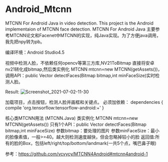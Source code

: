 # Android_Mtcnn
MTCNN For Android Java in video detection. This project is the Android implementaion of MTCNN face detection.
MTCNN For Android Java
主要参考MTCNN论文和Facenet中MTCNN的实现，纯Java实现。为了方便java调用，我先把npy转为pb。

编译环境：Android Studio4.5


视频中检测人脸，不依赖任何opencv等第三方库,NV21ToBitmap 直接将安卓nv21转化成bitmap,然后类实例化 MTCNN mtcnn=new MTCNN(getAssets())，调用API：public Vector detectFaces(Bitmap bitmap,int minFaceSize)实时检测人脸。

Result:
![Screenshot_2021-07-02-11-30](https://user-images.githubusercontent.com/17959876/124216894-c890b180-db29-11eb-9c0f-4d906e424afd.png)


加载项目，点击按钮，检测人脸并画框和关键点。
必须加依赖：
dependencies {
    compile 'org.tensorflow:tensorflow-android:+'
}


核心类MTCNN用法 (MTCNN.Java)
类实例化 MTCNN mtcnn=new MTCNN(getAssets())
只有1个API：public Vector detectFaces(Bitmap bitmap,int minFaceSize)
参数bitmap：要处理的图片
参数minFaceSize：最小的脸像素值，一般>=40。越大则检测速度越快，但会忽略掉较小的脸
返回值:所有的脸的Box，包括left/right/top/bottom/landmark(一共5个点，嘴巴鼻子眼)

参考：https://github.com/vcvycy/MTCNN4Android#mtcnn4android-1


